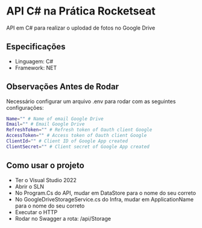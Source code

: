 # API C# na Prática Rocketseat
API em C# para realizar o uplodad de fotos no Google Drive

## Especificações
- Linguagem: C#
- Framework: NET

## Observações Antes de Rodar
Necessário configurar um arquivo .env para rodar com as seguintes configurações:
```bash
Name="" # Name of email Google Drive
Email="" # Email Google Drive
RefreshToken="" # Refresh token of Oauth client Google
AccessToken="" # Access token of Oauth client Google
ClientId="" # Client ID of Google App created
ClientSecret="" # Client secret of Google App created
```

## Como usar o projeto
- Ter o Visual Studio 2022
- Abrir o SLN
- No Program.Cs do API, mudar em DataStore para o nome do seu correto
- No GoogleDriveStorageService.cs do Infra, mudar em ApplicationName para o nome do seu correto
- Executar o HTTP
- Rodar no Swagger a rota: /api/Storage